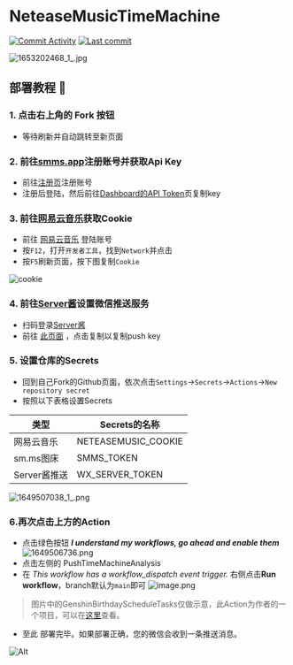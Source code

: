 # NeteaseMusicTimeMachine

[![Commit Activity](https://img.shields.io/github/commit-activity/m/aquamarine5/NeteaseMusicTimeMachine)]()
[![Last commit](https://img.shields.io/github/last-commit/aquamarine5/NeteaseMusicTimeMachine)]()

![1653202468_1_.jpg](https://s2.loli.net/2022/05/22/6uXZUTajChSw42s.png)

## 部署教程 👀
### 1. 点击右上角的 Fork 按钮
- 等待刷新并自动跳转至新页面
### 2. 前往[smms.app](https://smms.app/)注册账号并获取Api Key
- 前往[注册页](https://smms.app/register)注册账号
- 注册后登陆，然后前往[Dashboard的API Token](https://smms.app/home/apitoken)页复制key

### 3. 前往[网易云音乐](https://music.163.com/)获取Cookie
- 前往 [网易云音乐](https://music.163.com/) 登陆账号
- 按`F12`，打开`开发者工具`，找到`Network`并点击
- 按`F5`刷新页面，按下图复制`Cookie`

![cookie](https://i.loli.net/2020/10/28/TMKC6lsnk4w5A8i.png)

### 4. 前往[Server酱](https://sct.ftqq.com/)设置微信推送服务
- 扫码登录[Server酱](https://sct.ftqq.com/)
- 前往 [此页面](https://sct.ftqq.com/sendkey) ，点击复制以复制push key

### 5. 设置仓库的Secrets
- 回到自己Fork的Github页面，依次点击`Settings`->`Secrets`->`Actions`->`New repository secret`
- 按照以下表格设置Secrets

| 类型       | Secrets的名称       |
| ----- | ----- |
| 网易云音乐 | NETEASEMUSIC_COOKIE |
| sm.ms图床 | SMMS_TOKEN |
| Server酱推送 | WX_SERVER_TOKEN |

![1649507038_1_.png](https://s2.loli.net/2022/04/09/EYVaXvuBFx9gH1J.png)

### 6.再次点击上方的Action
- 点击绿色按钮  ***I understand my workflows, go ahead and enable them***
![1649506736.png](https://s2.loli.net/2022/04/09/ZapToF4lhjEIKxu.png)  
- 点击左侧的 PushTimeMachineAnalysis
- 在 *This workflow has a workflow_dispatch event trigger.* 右侧点击**Run workflow**，branch默认为`main`即可
![image.png](https://s2.loli.net/2022/04/09/PvIwmryp7YQZsn1.png)

> 图片中的GenshinBirthdayScheduleTasks仅做示意，此Action为作者的一个项目，可以在[这里](https://github.com/aquamarine5/GenshinBirthdayReceiver)查看。

- 至此 部署完毕。如果部署正确，您的微信会收到一条推送消息。



![Alt](https://repobeats.axiom.co/api/embed/80a66b80fa4d43fd5823074932c149e6f547e248.svg "Repobeats analytics image")

